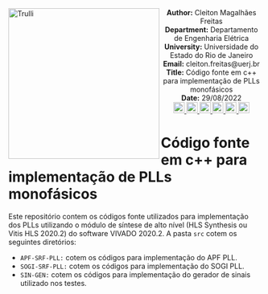 
<div class="alert alert-block alert-info">
    <img src="https://www.uerj.br/wp-content/uploads/2019/07/logo-70anos-site.svg" alt="Trulli" width="300" align="left">
    <center style="width: 100%;">
        <div> <b>Author:</b> Cleiton Magalhães Freitas</div>
        <div> <b>Department:</b> Departamento de Engenharia Elétrica</div>
        <div> <b>University:</b> Universidade do Estado do Rio de Janeiro</div>
        <div> <b>Email:</b> cleiton.freitas@uerj.br</div>
        <div> <b>Title:</b> Código fonte em c++ para implementação de PLLs monofásicos</div>
        <div> <b>Date:</b> 29/08/2022</div>
        <a href="https://publons.com/researcher/1561461/cleiton-magalhaes-freitas/">
      <img  src="https://drive.google.com/uc?export=view&id=16zF6D89O-Ciso6XSNbZtcjOWdqjDGo1n" width='22'/>
  </a>
  <a href="http://lattes.cnpq.br/8580465355265899">
      <img  src="https://drive.google.com/uc?export=view&id=1js8arR8CLrsSreMxCyA87mpukcoGvdWS" width='22'/>
  </a>
  <a href="https://orcid.org/0000-0002-6300-0521">
      <img  src="https://drive.google.com/uc?export=view&id=1knsutHKTRx26iYIJBn6S1eOsrliRdQ4n" width='22'/>
  </a>
   <a href="https://www.researchgate.net/profile/Cleiton_Freitas">
      <img  src="https://drive.google.com/uc?export=view&id=1dUhk9H12d3-QxrC1rOMMUGklOu-XF3nI" width='22'/>
  </a>
  <a href="https://github.com/cleitoncmf">
      <img  src="https://drive.google.com/uc?export=view&id=1ASXoi4B-Xamn-qqWOpDXWDMzcNzDQXym" width='22'/>
  </a>
  <a href="https://scholar.google.com.br/citations?user=Nq_YDvIAAAAJ&hl=pt-BR&oi=ao">
       <img  src="https://drive.google.com/uc?export=view&id=15qNeZR6CUKOe0KrLEqhXbzRGlY3gb4Yq" width='22'/>
  </a>
  </center>
</div>


# Código fonte em c++ para implementação de PLLs monofásicos 


Este repositório contem os códigos fonte utilizados para implementação dos PLLs utilizando o  módulo de síntese de alto nível (HLS Synthesis ou Vitis HLS 2020.2) do software VIVADO 2020.2. A pasta <code>src</code> cotem os seguintes diretórios:

* <code>APF-SRF-PLL:</code> cotem os códigos para implementação do APF PLL.
* <code>SOGI-SRF-PLL:</code> cotem os códigos para implementação do SOGI PLL.
* <code>SIN-GEN:</code> cotem os códigos para implementação do gerador de sinais utilizado nos testes.



